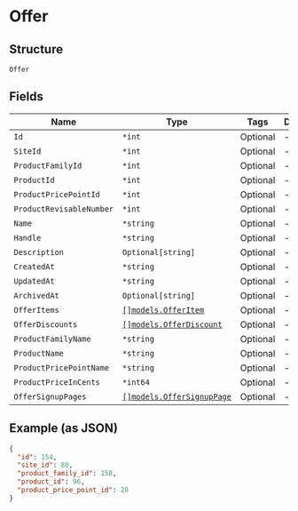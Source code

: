 
# Offer

## Structure

`Offer`

## Fields

| Name | Type | Tags | Description |
|  --- | --- | --- | --- |
| `Id` | `*int` | Optional | - |
| `SiteId` | `*int` | Optional | - |
| `ProductFamilyId` | `*int` | Optional | - |
| `ProductId` | `*int` | Optional | - |
| `ProductPricePointId` | `*int` | Optional | - |
| `ProductRevisableNumber` | `*int` | Optional | - |
| `Name` | `*string` | Optional | - |
| `Handle` | `*string` | Optional | - |
| `Description` | `Optional[string]` | Optional | - |
| `CreatedAt` | `*string` | Optional | - |
| `UpdatedAt` | `*string` | Optional | - |
| `ArchivedAt` | `Optional[string]` | Optional | - |
| `OfferItems` | [`[]models.OfferItem`](offer-item.md) | Optional | - |
| `OfferDiscounts` | [`[]models.OfferDiscount`](offer-discount.md) | Optional | - |
| `ProductFamilyName` | `*string` | Optional | - |
| `ProductName` | `*string` | Optional | - |
| `ProductPricePointName` | `*string` | Optional | - |
| `ProductPriceInCents` | `*int64` | Optional | - |
| `OfferSignupPages` | [`[]models.OfferSignupPage`](offer-signup-page.md) | Optional | - |

## Example (as JSON)

```json
{
  "id": 154,
  "site_id": 80,
  "product_family_id": 158,
  "product_id": 96,
  "product_price_point_id": 20
}
```

